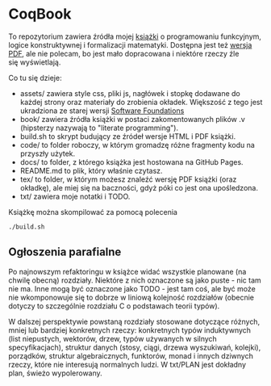 # CoqBook

To repozytorium zawiera źródła mojej [książki](https://zeimer.github.io/CoqBookPL/) o programowaniu funkcyjnym, logice konstruktywnej i formalizacji matematyki. Dostępna jest też [wersja PDF](https://github.com/Zeimer/CoqBookPL/raw/master/tex/Ksi%C4%85%C5%BCka.pdf), ale nie polecam, bo jest mało dopracowana i niektóre rzeczy źle się wyświetlają.

Co tu się dzieje:
- assets/ zawiera style css, pliki js, nagłówek i stopkę dodawane do każdej strony oraz materiały do zrobienia okładek. Większość z tego jest ukradziona ze starej wersji [Software Foundations](https://softwarefoundations.cis.upenn.edu/)
- book/ zawiera źródła książki w postaci zakomentowanych plików .v (hipsterzy nazywają to "literate programming").
- build.sh to skrypt budujący ze źródeł wersje HTML i PDF książki.
- code/ to folder roboczy, w którym gromadzę różne fragmenty kodu na przyszły użytek.
- docs/ to folder, z którego książka jest hostowana na GitHub Pages.
- README.md to plik, który właśnie czytasz.
- tex/ to folder, w którym możesz znaleźć wersję PDF książki (oraz okładkę), ale miej się na baczności, gdyż póki co jest ona upośledzona.
- txt/ zawiera moje notatki i TODO.

Książkę można skompilować za pomocą polecenia
```bash
./build.sh
```

## Ogłoszenia parafialne

Po najnowszym refaktoringu w książce widać wszystkie planowane (na chwilę obecną) rozdziały. Niektóre z nich oznaczone są jako puste - nic tam nie ma. Inne mogą być oznaczone jako TODO - jest tam coś, ale być może nie wkomponowuje się to dobrze w liniową kolejność rozdziałów (obecnie dotyczy to szczególnie rozdziału C o podstawach teorii typów).

W dalszej perspektywie powstaną rozdziały stosowane dotyczące różnych, mniej lub bardziej konkretnych rzeczy: konkretnych typów induktywnych (list niepustych, wektorów, drzew, typów używanych w silnych specyfikacjach), struktur danych (stosy, ciągi, drzewa wyszukiwań, kolejki), porządków, struktur algebraicznych, funktorów, monad i innych dziwnych rzeczy, które nie interesują normalnych ludzi. W txt/PLAN jest dokładny plan, świeżo wypolerowany.